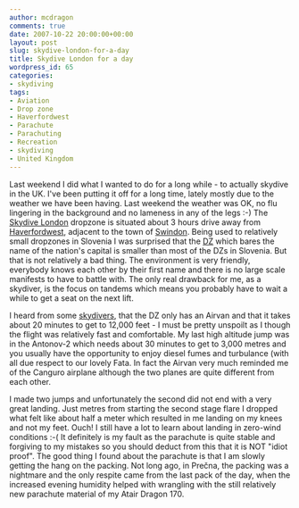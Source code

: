 ```yaml
---
author: mcdragon
comments: true
date: 2007-10-22 20:00:00+00:00
layout: post
slug: skydive-london-for-a-day
title: Skydive London for a day
wordpress_id: 65
categories:
- skydiving
tags:
- Aviation
- Drop zone
- Haverfordwest
- Parachute
- Parachuting
- Recreation
- skydiving
- United Kingdom
---
```


Last weekend I did what I wanted to do for a long while - to actually skydive in the UK. I've been putting it off for a long time, lately mostly due to the weather we have been having. Last weekend the weather was OK, no flu lingering in the background and no lameness in any of the legs :-)
The [Skydive London](http://www.skydivelondon.co.uk/) dropzone is situated about 3 hours drive away from [Haverfordwest](http://en.wikipedia.org/wiki/Haverfordwest), adjacent to the town of [Swindon](http://en.wikipedia.org/wiki/Swindon). Being used to relatively small dropzones in Slovenia I was surprised that the [DZ](http://en.wikipedia.org/wiki/Drop_zone) which bares the name of the nation's capital is smaller than most of the DZs in Slovenia. But that is not relatively a bad thing. The environment is very friendly, everybody knows each other by their first name and there is no large scale manifests to have to battle with. The only real drawback for me, as a skydiver, is the focus on tandems which means you probably have to wait a while to get a seat on the next lift.

I heard from some [skydivers](http://en.wikipedia.org/wiki/Parachuting), that the DZ only has an Airvan and that it takes about 20 minutes to get to 12,000 feet - I must be pretty unspoilt as I though the flight was relatively fast and comfortable. My last high altitude jump was in the Antonov-2 which needs about 30 minutes to get to 3,000 metres and you usually have the opportunity to enjoy diesel fumes and turbulance (with all due respect to our lovely Fata. In fact the Airvan very much reminded me of the Canguro airplane although the two planes are quite different from each other.

I made two jumps and unfortunately the second did not end with a very great landing. Just metres from starting the second stage flare I dropped what felt like about half a meter which resulted in me landing on my knees and not my feet. Ouch! I still have a lot to learn about landing in zero-wind conditions :-(
It definitely is my fault as the parachute is quite stable and forgiving to my mistakes so you should deduct from this that it is NOT "idiot proof". The good thing I found about the parachute is that I am slowly getting the hang on the packing. Not long ago, in Prečna, the packing was a nightmare and the only respite came from the last pack of the day, when the increased evening humidity helped with wrangling with the still relatively new parachute material of my Atair Dragon 170.
